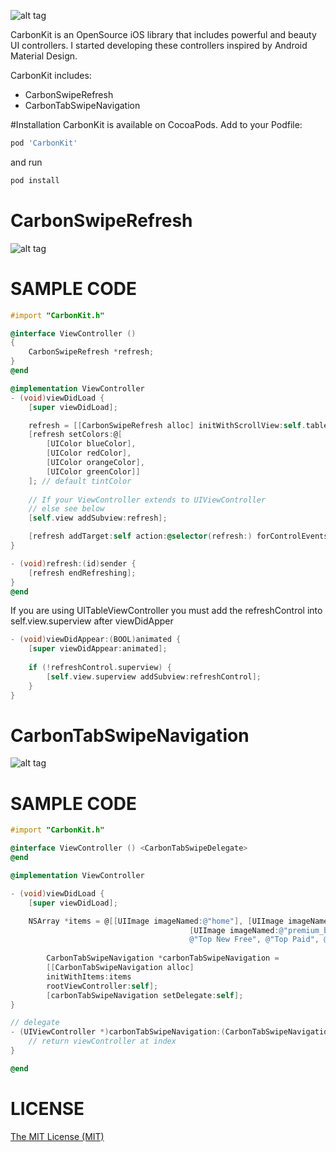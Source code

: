 ![alt tag](https://github.com/ermalkaleci/CarbonTabSwipeNavigation/blob/master/carbonkit_logo.png)

CarbonKit is an OpenSource iOS library that includes powerful and beauty UI controllers. I started developing these controllers inspired by Android Material Design.

CarbonKit includes:
- CarbonSwipeRefresh
- CarbonTabSwipeNavigation

#Installation
CarbonKit is available on CocoaPods. Add to your Podfile:
```bash
pod 'CarbonKit'
```
and run 
```bash
pod install
```

# CarbonSwipeRefresh

![alt tag](https://github.com/ermalkaleci/CarbonTabSwipeNavigation/blob/master/Examples/CarbonSwipeRefresh.gif)

# SAMPLE CODE
```objective-c
#import "CarbonKit.h"

@interface ViewController ()
{
	CarbonSwipeRefresh *refresh;
}
@end

@implementation ViewController
- (void)viewDidLoad {
	[super viewDidLoad];

	refresh = [[CarbonSwipeRefresh alloc] initWithScrollView:self.tableView];
	[refresh setColors:@[
		[UIColor blueColor],
	 	[UIColor redColor],
		[UIColor orangeColor],
		[UIColor greenColor]]
	]; // default tintColor
	
	// If your ViewController extends to UIViewController
	// else see below
	[self.view addSubview:refresh];

	[refresh addTarget:self action:@selector(refresh:) forControlEvents:UIControlEventValueChanged];
}

- (void)refresh:(id)sender {
	[refresh endRefreshing];
}
@end
```

If you are using UITableViewController you must add the refreshControl into self.view.superview after viewDidApper
```objective-c
- (void)viewDidAppear:(BOOL)animated {
	[super viewDidAppear:animated];
	
	if (!refreshControl.superview) {
		[self.view.superview addSubview:refreshControl];
	}
}
```

# CarbonTabSwipeNavigation

![alt tag](https://github.com/ermalkaleci/CarbonTabSwipeNavigation/blob/master/Examples/CarbonTabSwipeNavigation.gif)

# SAMPLE CODE

```objective-c
#import "CarbonKit.h"

@interface ViewController () <CarbonTabSwipeDelegate>
@end

@implementation ViewController

- (void)viewDidLoad {
	[super viewDidLoad];

	NSArray *items = @[[UIImage imageNamed:@"home"], [UIImage imageNamed:@"hourglass"],
										[UIImage imageNamed:@"premium_badge"], @"Categories", @"Top Free",
										@"Top New Free", @"Top Paid", @"Top New Paid"];
	
		CarbonTabSwipeNavigation *carbonTabSwipeNavigation = 
		[[CarbonTabSwipeNavigation alloc]
		initWithItems:items
		rootViewController:self];
		[carbonTabSwipeNavigation setDelegate:self];
}

// delegate
- (UIViewController *)carbonTabSwipeNavigation:(CarbonTabSwipeNavigation *)carbontTabSwipeNavigation 												viewControllerAtIndex:(NSUInteger)index {
	// return viewController at index
}

@end
```
# LICENSE
[The MIT License (MIT)](https://github.com/ermalkaleci/CarbonKit/blob/master/LICENSE)
